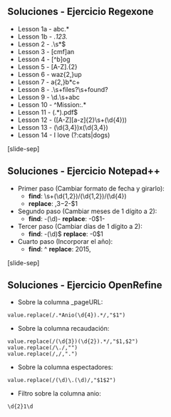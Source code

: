## Soluciones - Ejercicio Regexone

* Lesson 1a - abc.*
* Lesson 1b - .*123.*
* Lesson 2 - \.\s*$
* Lesson 3 - [cmf]an
* Lesson 4 - [^b]og
* Lesson 5 - [A-Z].{2}
* Lesson 6 - waz{2,}up
* Lesson 7 - a{2,}b*c+
* Lesson 8 - .\s+files?\s+found\?
* Lesson 9 - \d\.\s+abc
* Lesson 10 - ^Mission:.*
* Lesson 11 - (.*)\.pdf$
* Lesson 12 - ([A-Z][a-z]{2}\s+(\d{4}))
* Lesson 13 - (\d{3,4})x(\d{3,4})
* Lesson 14 - I love (?:cats|dogs)

[slide-sep]

## Soluciones - Ejercicio Notepad++

* Primer paso (Cambiar formato de fecha y girarlo):
    * **find**: \s+(\d{1,2})/(\d{1,2})/(\d{4}) 
    * **replace**: ,$3-$2-$1
* Segundo paso (Cambiar meses de 1 dígito a 2):
    * **find**: -(\d)- **replace**: -0$1-
* Tercer paso (Cambiar días de 1 dígito a 2):
    * **find**: -(\d)$ **replace**: -0$1
* Cuarto paso (Incorporar el año):
    * **find**: ^ **replace**: 2015,

[slide-sep]

## Soluciones - Ejercicio OpenRefine

* Sobre la columna _pageURL:

```
value.replace(/.*Anio(\d{4}).*/,"$1")
```

* Sobre la columna recaudación:

```
value.replace(/(\d{3})(\d{2}).*/,"$1,$2")
value.replace(/\./,"")
value.replace(/,/,".")
```

* Sobre la columna espectadores:

```
value.replace(/(\d)\.(\d)/,"$1$2")
```

* Filtro sobre la columna anio:

```
\d{2}1\d
```
